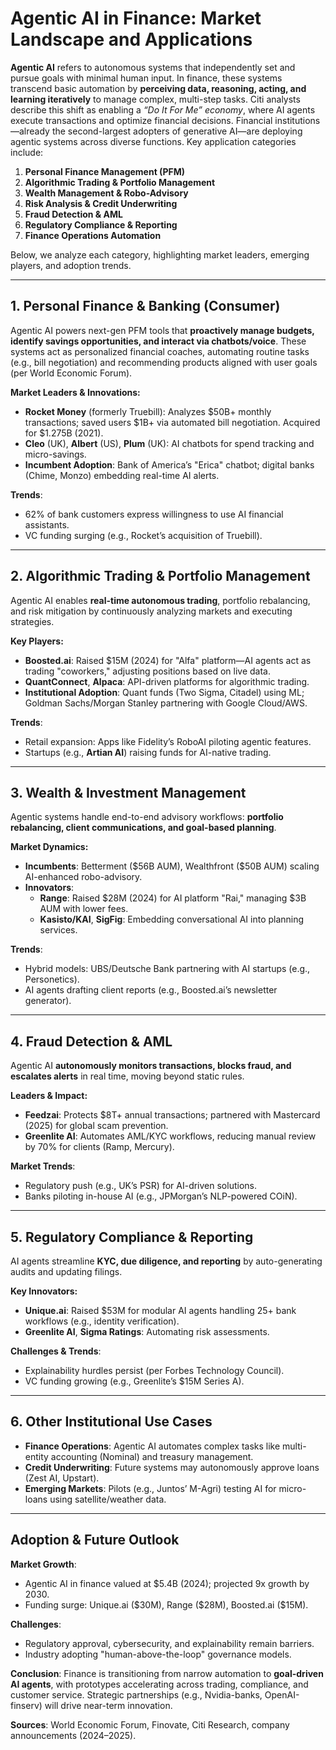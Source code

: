 # **Agentic AI in Finance: Market Landscape and Applications**  
**Agentic AI** refers to autonomous systems that independently set and pursue goals with minimal human input. In finance, these systems transcend basic automation by **perceiving data, reasoning, acting, and learning iteratively** to manage complex, multi-step tasks. Citi analysts describe this shift as enabling a *“Do It For Me” economy*, where AI agents execute transactions and optimize financial decisions. Financial institutions—already the second-largest adopters of generative AI—are deploying agentic systems across diverse functions. Key application categories include:  

1. **Personal Finance Management (PFM)**  
2. **Algorithmic Trading & Portfolio Management**  
3. **Wealth Management & Robo-Advisory**  
4. **Risk Analysis & Credit Underwriting**  
5. **Fraud Detection & AML**  
6. **Regulatory Compliance & Reporting**  
7. **Finance Operations Automation**  

Below, we analyze each category, highlighting market leaders, emerging players, and adoption trends.  

---

## **1. Personal Finance & Banking (Consumer)**  
Agentic AI powers next-gen PFM tools that **proactively manage budgets, identify savings opportunities, and interact via chatbots/voice**. These systems act as personalized financial coaches, automating routine tasks (e.g., bill negotiation) and recommending products aligned with user goals (per World Economic Forum).  

**Market Leaders & Innovations:**  
- **Rocket Money** (formerly Truebill): Analyzes \$50B+ monthly transactions; saved users \$1B+ via automated bill negotiation. Acquired for \$1.275B (2021).  
- **Cleo** (UK), **Albert** (US), **Plum** (UK): AI chatbots for spend tracking and micro-savings.  
- **Incumbent Adoption**: Bank of America’s "Erica" chatbot; digital banks (Chime, Monzo) embedding real-time AI alerts.  

**Trends**:  
- 62% of bank customers express willingness to use AI financial assistants.  
- VC funding surging (e.g., Rocket’s acquisition of Truebill).  

---

## **2. Algorithmic Trading & Portfolio Management**  
Agentic AI enables **real-time autonomous trading**, portfolio rebalancing, and risk mitigation by continuously analyzing markets and executing strategies.  

**Key Players:**  
- **Boosted.ai**: Raised \$15M (2024) for "Alfa" platform—AI agents act as trading "coworkers," adjusting positions based on live data.  
- **QuantConnect**, **Alpaca**: API-driven platforms for algorithmic trading.  
- **Institutional Adoption**: Quant funds (Two Sigma, Citadel) using ML; Goldman Sachs/Morgan Stanley partnering with Google Cloud/AWS.  

**Trends**:  
- Retail expansion: Apps like Fidelity’s RoboAI piloting agentic features.  
- Startups (e.g., **Artian AI**) raising funds for AI-native trading.  

---

## **3. Wealth & Investment Management**  
Agentic systems handle end-to-end advisory workflows: **portfolio rebalancing, client communications, and goal-based planning**.  

**Market Dynamics:**  
- **Incumbents**: Betterment (\$56B AUM), Wealthfront (\$50B AUM) scaling AI-enhanced robo-advisory.  
- **Innovators**:  
  - **Range**: Raised \$28M (2024) for AI platform "Rai," managing \$3B AUM with lower fees.  
  - **Kasisto/KAI**, **SigFig**: Embedding conversational AI into planning services.  

**Trends**:  
- Hybrid models: UBS/Deutsche Bank partnering with AI startups (e.g., Personetics).  
- AI agents drafting client reports (e.g., Boosted.ai’s newsletter generator).  

---

## **4. Fraud Detection & AML**  
Agentic AI **autonomously monitors transactions, blocks fraud, and escalates alerts** in real time, moving beyond static rules.  

**Leaders & Impact:**  
- **Feedzai**: Protects \$8T+ annual transactions; partnered with Mastercard (2025) for global scam prevention.  
- **Greenlite AI**: Automates AML/KYC workflows, reducing manual review by 70% for clients (Ramp, Mercury).  

**Market Trends**:  
- Regulatory push (e.g., UK’s PSR) for AI-driven solutions.  
- Banks piloting in-house AI (e.g., JPMorgan’s NLP-powered COiN).  

---

## **5. Regulatory Compliance & Reporting**  
AI agents streamline **KYC, due diligence, and reporting** by auto-generating audits and updating filings.  

**Key Innovators:**  
- **Unique.ai**: Raised \$53M for modular AI agents handling 25+ bank workflows (e.g., identity verification).  
- **Greenlite AI**, **Sigma Ratings**: Automating risk assessments.  

**Challenges & Trends**:  
- Explainability hurdles persist (per Forbes Technology Council).  
- VC funding growing (e.g., Greenlite’s \$15M Series A).  

---

## **6. Other Institutional Use Cases**  
- **Finance Operations**: Agentic AI automates complex tasks like multi-entity accounting (Nominal) and treasury management.  
- **Credit Underwriting**: Future systems may autonomously approve loans (Zest AI, Upstart).  
- **Emerging Markets**: Pilots (e.g., Juntos’ M-Agri) testing AI for micro-loans using satellite/weather data.  

---

## **Adoption & Future Outlook**  
**Market Growth**:  
- Agentic AI in finance valued at \$5.4B (2024); projected 9x growth by 2030.  
- Funding surge: Unique.ai (\$30M), Range (\$28M), Boosted.ai (\$15M).  

**Challenges**:  
- Regulatory approval, cybersecurity, and explainability remain barriers.  
- Industry adopting "human-above-the-loop" governance models.  

**Conclusion**: Finance is transitioning from narrow automation to **goal-driven AI agents**, with prototypes accelerating across trading, compliance, and customer service. Strategic partnerships (e.g., Nvidia-banks, OpenAI-finserv) will drive near-term innovation.  

**Sources**: World Economic Forum, Finovate, Citi Research, company announcements (2024–2025).  

